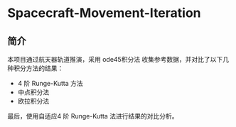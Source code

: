 # Spacecraft-Movement-Iteration

## 简介

本项目通过航天器轨道推演，采用 ode45积分法 收集参考数据，并对比了以下几种积分方法的结果：

- 4 阶 Runge-Kutta 方法
- 中点积分法
- 欧拉积分法

最后，使用自适应4 阶 Runge-Kutta 法进行结果的对比分析。
